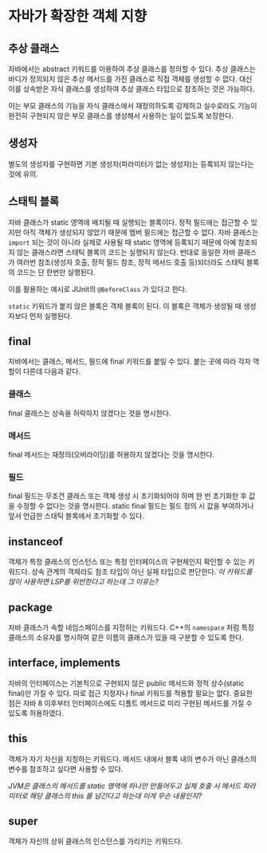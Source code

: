 # 자바가 확장한 객체 지향
## 추상 클래스
자바에서는 abstract 키워드를 이용하여 추상 클래스를 정의할 수 있다.
추상 클래스는 바디가 정의되지 않은 추상 메서드를 가진 클래스로 직접 객체를 생성할 수 없다.
대신 이를 상속받은 자식 클래스를 생성하여 추상 클래스 타입으로 참조하는 것은 가능하다.

이는 부모 클래스의 기능을 자식 클래스에서 재정의하도록 강제하고 실수로라도 기능이 완전히 구현되지 않은 부모 클래스를 생성해서 사용하는 일이 없도록 보장한다.

## 생성자
별도의 생성자를 구현하면 기본 생성자(파라미터가 없는 생성자)는 등록되지 않는다는 것에 유의.

## 스태틱 블록
자바 클래스가 static 영역에 배치될 때 실행되는 블록이다. 정적 필드에는 접근할 수 있지만 아직 객체가 생성되지 않았기 때문에 멤버 필드에는 접근할 수 없다.
자바 클래스는 `import` 되는 것이 아니라 실제로 사용될 때 static 영역에 등록되기 때문에 아예 참조되지 않는 클래스라면 스태틱 블록의 코드는 실행되지 않는다.
반대로 동일한 자바 클래스가 여러번 참조(생성자 호출, 정적 필드 참조, 정적 메서드 호출 등)되더라도 스태틱 블록의 코드는 단 한번만 실행된다.

이를 활용하는 예시로 JUnit의 `@BeforeClass` 가 있다고 한다.

`static` 키워드가 붙지 않은 블록은 객체 블록이 된다. 이 블록은 객체가 생성될 때 생성자보다 먼저 실행된다.

## final
자바에서는 클래스, 메서드, 필드에 final 키워드를 붙일 수 있다. 붙는 곳에 따라 각자 역할이 다른데 다음과 같다.
### 클래스
final 클래스는 상속을 허락하지 않겠다는 것을 명시한다.
### 메서드
final 메서드는 재정의(오버라이딩)를 허용하지 않겠다는 것을 명시한다.
### 필드
final 필드는 무조건 클래스 또는 객체 생성 시 초기화되어야 하며 한 번 초기화한 후 값을 수정할 수 없다는 것을 명시한다. 
static final 필드는 필드 정의 시 값을 부여하거나 앞서 언급한 스태틱 블록에서 초기화할 수 있다.

## instanceof
객체가 특정 클래스의 인스턴스 또는 특정 인터페이스의 구현체인지 확인할 수 있는 키워드다. 상속 관계의 객체라도 참조 타입이 아닌 실제 타입으로 판단한다.
_이 키워드를 많이 사용하면 LSP를 위반한다고 하는데 그 이유는?_

## package
자바 클래스가 속할 네임스페이스를 지정하는 키워드다. C++의 `namespace` 처럼 특정 클래스의 소유자를 명시하여 같은 이름의 클래스가 있을 때 구분할 수 있도록 한다.

## interface, implements
자바의 인터페이스는 기본적으로 구현되지 않은 public 메서드와 정적 상수(static final)만 가질 수 있다. 따로 접근 지정자나 final 키워드를 적용할 필요는 없다.
중요한 점은 자바 8 이후부터 인터페이스에도 디폴트 메서드로 미리 구현된 메서드를 가질 수 있도록 허용하였다.

## this
객체가 자기 자신을 지칭하는 키워드다. 메서드 내에서 블록 내의 변수가 아닌 클래스의 변수를 참조하고 싶다면 사용할 수 있다.

_JVM은 클래스의 메서드를 static 영역에 하나만 만들어두고 실제 호출 시 메서드 파라미터로 해당 클래스의 this 를 넘긴다고 하는데 이게 무슨 내용인지?_

## super
객체가 자신의 상위 클래스의 인스턴스를 가리키는 키워드다.
